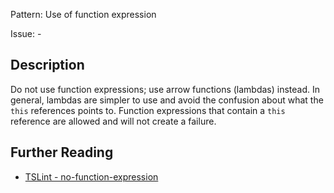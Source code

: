 Pattern: Use of function expression

Issue: -

## Description

Do not use function expressions; use arrow functions (lambdas) instead.
In general, lambdas are simpler to use and avoid the confusion about
what the `this` references points to. Function expressions that contain
a `this` reference are allowed and will not create a failure.

## Further Reading

* [TSLint - no-function-expression](https://github.com/microsoft/tslint-microsoft-contrib/blob/master/README.md#supported-rules)